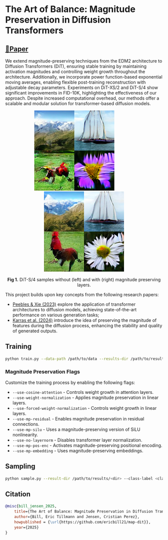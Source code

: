 # The Art of Balance: Magnitude Preservation in Diffusion Transformers
## [📝Paper](https://ericbill21.github.io/MP_in_DiT.pdf)
We extend magnitude-preserving techniques from the EDM2 architecture to Diffusion Transformers (DiT), ensuring stable training by maintaining activation magnitudes and controlling weight growth throughout the architecture. Additionally, we incorporate power function-based exponential moving averages, enabling flexible post-training reconstruction with adjustable decay parameters. Experiments on DiT-XS/2 and DiT-S/4 show significant improvements in FID-10K, highlighting the effectiveness of our approach. Despite increased computational overhead, our methods offer a scalable and modular solution for transformer-based diffusion models.

<p align="center">
  <img src="visuals/A-S-4.png" />
  &nbsp; &nbsp; &nbsp; &nbsp; &nbsp; &nbsp; &nbsp; &nbsp;
  <img src="visuals/E-S-4.png" />
  <p align="center"><b>Fig 1.</b> DiT-S/4 samples without (left) and with (right) magnitude preserving layers.</p>
</p>

This project builds upon key concepts from the following research papers:
 - [Peebles & Xie (2023)](https://arxiv.org/abs/2212.09748) explore the application of transformer architectures to diffusion models, achieving state-of-the-art performance on various generation tasks;
 - [Karras et al. (2024)](https://arxiv.org/abs/2312.02696) introduce the idea of preserving the magnitude of features during the diffusion process, enhancing the stability and quality of generated outputs.

<!-- ## Preliminary Results

Below, we present some preliminary results of using magnitude preservation (right) _vs._ not using magnitude preservation (left) with DiT-S/2 on the ImageNet-128 dataset. Note that DiT-S/2 is a very small model, so the samples are not of high quality. However, MaP-DiT displays much higher quality and consistency than vanilla DiT.

<p align="center">
  <img src="visuals/nomp_s_17.png" />
  &nbsp; &nbsp; &nbsp; &nbsp; &nbsp; &nbsp; &nbsp; &nbsp;
  <img src="visuals/mp_s_17.png" />
  <p align="center"><b>Fig 1.</b> DiT-S/2 samples of <em>Jay</em> without (left) and with (right) magnitude preserving layers.</p>
</p>

<p align="center">
  <img src="visuals/nomp_s_88.png" />
  &nbsp; &nbsp; &nbsp; &nbsp; &nbsp; &nbsp; &nbsp; &nbsp;
  <img src="visuals/mp_s_88.png" />
  <p align="center"><b>Fig 2.</b> DiT-S/2 samples of <em>Macaw</em> without (left) and with (right) magnitude preserving layers.</p>
</p>

<p align="center">
  <img src="visuals/nomp_s_247.png" />
  &nbsp; &nbsp; &nbsp; &nbsp; &nbsp; &nbsp; &nbsp; &nbsp;
  <img src="visuals/mp_s_247.png" />
  <p align="center"><b>Fig 3.</b> DiT-S/2 samples of <em>St. Bernard</em> without (left) and with (right) magnitude preserving layers.</p>
</p>

<p align="center">
  <img src="visuals/nomp_s_947.png" />
  &nbsp; &nbsp; &nbsp; &nbsp; &nbsp; &nbsp; &nbsp; &nbsp;
  <img src="visuals/mp_s_947.png" />
  <p align="center"><b>Fig 4.</b> DiT-S/2 samples of <em>Mushroom</em> without (left) and with (right) magnitude preserving layers.</p>
</p> -->

## Training

```bash
python train.py --data-path /path/to/data --results-dir /path/to/results --model DiT-S/2 --num-steps 400_000 <map feature flags>
```

### Magnitude Preservation Flags
Customize the training process by enabling the following flags:
- `--use-cosine-attention` - Controls weight growth in attention layers.
- `--use-weight-normalization` - Applies magnitude preservation in linear layers.
- `--use-forced-weight-normalization` - Controls weight growth in linear layers.
- `--use-mp-residual` - Enables magnitude preservation in residual connections.
- `--use-mp-silu` - Uses a magnitude-preserving version of SiLU nonlinearity.
- `--use-no-layernorm` - Disables transformer layer normalization.
- `--use-mp-pos-enc` - Activates magnitude-preserving positional encoding.
- `--use-mp-embedding` - Uses magnitude-preserving embeddings.

## Sampling

```bash
python sample.py --result-dir /path/to/results/<dir> --class-label <class label>
```

## Citation

```bibtex
@misc{bill_jensen_2025,
    title={The Art of Balance: Magnitude Preservation in Diffusion Transformers},
    author={Bill, Eric Tillmann and Jensen, Cristian Perez},
    howpublished = {\url{https://github.com/ericbill21/map-dit}},
    year={2025}
}
```
